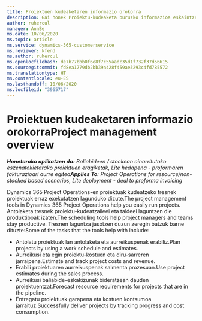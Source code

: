 ```yaml
---
title: Proiektuen kudeaketaren informazio orokorra
description: Gai honek Proiektu-kudeaketa buruzko informazioa eskaintzen du Dynamics 365 Project Operations-en.
author: ruhercul
manager: AnnBe
ms.date: 10/06/2020
ms.topic: article
ms.service: dynamics-365-customerservice
ms.reviewer: kfend
ms.author: ruhercul
ms.openlocfilehash: de7b77bbb0f6e8f7c55aadc35d1f732f37d56615
ms.sourcegitcommit: fd8ea1779db2bb39a428f459ae3293c4fd785572
ms.translationtype: HT
ms.contentlocale: eu-ES
ms.lasthandoff: 10/06/2020
ms.locfileid: "3965717"
---
```

# <a name="project-management-overview"></a><span data-ttu-id="09ec2-103">Proiektuen kudeaketaren informazio orokorra</span><span class="sxs-lookup"><span data-stu-id="09ec2-103">Project management overview</span></span>

<span data-ttu-id="09ec2-104">_**Honetarako aplikatzen da:** Baliabideen / stockean oinarritutako eszenatokietarako proiektuen eragiketak, Lite hedapena - proformaren fakturazioari aurre egitea_</span><span class="sxs-lookup"><span data-stu-id="09ec2-104">_**Applies To:** Project Operations for resource/non-stocked based scenarios, Lite deployment - deal to proforma invoicing_</span></span>

<span data-ttu-id="09ec2-105">Dynamics 365 Project Operations-en proiektuak kudeatzeko tresnek proiektuak erraz exekutatzen lagunduko dizute.</span><span class="sxs-lookup"><span data-stu-id="09ec2-105">The project management tools in Dynamics 365 Project Operations help you easily run projects.</span></span> <span data-ttu-id="09ec2-106">Antolaketa tresnek proiektu-kudeatzaileei eta taldeei laguntzen die produktiboak izaten.</span><span class="sxs-lookup"><span data-stu-id="09ec2-106">The scheduling tools help project managers and teams stay productive.</span></span> <span data-ttu-id="09ec2-107">Tresnen laguntza jasotzen duzun zeregin batzuk barne dituzte:</span><span class="sxs-lookup"><span data-stu-id="09ec2-107">Some of the tasks that the tools help with include:</span></span>

- <span data-ttu-id="09ec2-108">Antolatu proiektuak lan antolaketa eta aurreikuspenak erabiliz.</span><span class="sxs-lookup"><span data-stu-id="09ec2-108">Plan projects by using a work schedule and estimates.</span></span>
- <span data-ttu-id="09ec2-109">Aurreikusi eta egin proiektu-kostuen eta diru-sarreren jarraipena.</span><span class="sxs-lookup"><span data-stu-id="09ec2-109">Estimate and track project costs and revenue.</span></span>
- <span data-ttu-id="09ec2-110">Erabili proiektuaren aurreikuspenak salmenta prozesuan.</span><span class="sxs-lookup"><span data-stu-id="09ec2-110">Use project estimates during the sales process.</span></span>
- <span data-ttu-id="09ec2-111">Aurreikusi baliabide-eskakizunak bideratzean dauden proiektuentzat.</span><span class="sxs-lookup"><span data-stu-id="09ec2-111">Forecast resource requirements for projects that are in the pipeline.</span></span>
- <span data-ttu-id="09ec2-112">Entregatu proiektuak garapena eta kostuen kontsumoa jarraituz.</span><span class="sxs-lookup"><span data-stu-id="09ec2-112">Successfully deliver projects by tracking progress and cost consumption.</span></span>
